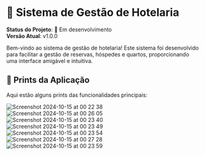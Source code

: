 # 🏨 Sistema de Gestão de Hotelaria

**Status do Projeto**: 🚧 Em desenvolvimento  
**Versão Atual**: v1.0.0

Bem-vindo ao sistema de gestão de hotelaria! Este sistema foi desenvolvido para facilitar a gestão de reservas, hóspedes e quartos, proporcionando uma interface amigável e intuitiva.

## 📸 Prints da Aplicação

Aqui estão alguns prints das funcionalidades principais:

![Screenshot 2024-10-15 at 00 22 38](https://github.com/user-attachments/assets/68e9dbd0-146b-41b4-bb41-437710df8b51)
![Screenshot 2024-10-15 at 00 26 05](https://github.com/user-attachments/assets/4775bcfc-902d-43f0-9fdf-711c06deee3f)
![Screenshot 2024-10-15 at 00 23 40](https://github.com/user-attachments/assets/4d28c6ee-6a08-4fcd-b038-8e8cab5b18be)
![Screenshot 2024-10-15 at 00 23 49](https://github.com/user-attachments/assets/d4600909-b561-4e84-8d64-6b52fbd8be6e)
![Screenshot 2024-10-15 at 00 23 54](https://github.com/user-attachments/assets/015f2cd4-9362-407c-b172-9e9f585a2dd0)
![Screenshot 2024-10-15 at 00 27 28](https://github.com/user-attachments/assets/8ae8c0f7-0fce-466f-8d7a-2e5266b01cce)
![Screenshot 2024-10-15 at 00 23 59](https://github.com/user-attachments/assets/f4aace8b-73a7-44eb-83ea-017cb2e098e1)
